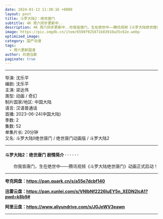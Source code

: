 ```yaml
---
date: 2024-01-12 11:30:16 +0800
layout: post
title: 斗罗大陆2：绝世唐门
subtitle: 4K 周六同步更新中..
description: 4K 周六同步更新中..你我皆唐门，生在绝世中——腾讯视频《斗罗大陆绝世唐门》动画正式启动...
image: https://pic.imgdb.cn/item/6598f925871b83018a35c62e.webp
optimized_image: 
category: 国产动漫
tags:
  - 周六更新国漫
author: 对酒当歌
paginate: true
---
```


---

导演: 沈乐平  
编剧: 沈乐平  
主演: 梁达伟  
类型: 动画 / 奇幻  
制片国家/地区: 中国大陆  
语言: 汉语普通话  
首播: 2023-06-24(中国大陆)  
季数: 2  
集数: 52  
单集片长: 20分钟  
又名: 斗罗大陆Ⅱ绝世唐门 / 绝世唐门动画版 / 斗罗大陆2  

---

#### 斗罗大陆2：绝世唐门 剧情简介 · · · · · ·

　　你我皆唐门，生在绝世中——腾讯视频《斗罗大陆绝世唐门》动画正式启动！  

---

**夸克网盘：<https://pan.quark.cn/s/a55e7dcbf140>**

**迅雷云盘：<https://pan.xunlei.com/s/VNlbNf2226IuEY5n_XEDN2lcA1?pwd=k8b9#>**

**阿里云盘：<https://www.aliyundrive.com/s/JGJeWV3eawn>**

---
